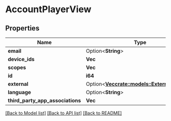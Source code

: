 # AccountPlayerView

## Properties

Name | Type | Description | Notes
------------ | ------------- | ------------- | -------------
**email** | Option<**String**> |  | [optional]
**device_ids** | **Vec<String>** |  | 
**scopes** | **Vec<String>** |  | 
**id** | **i64** |  | 
**external** | Option<[**Vec<crate::models::ExternalIdentity>**](ExternalIdentity.md)> |  | [optional]
**language** | Option<**String**> |  | [optional]
**third_party_app_associations** | **Vec<String>** |  | 

[[Back to Model list]](../README.md#documentation-for-models) [[Back to API list]](../README.md#documentation-for-api-endpoints) [[Back to README]](../README.md)


